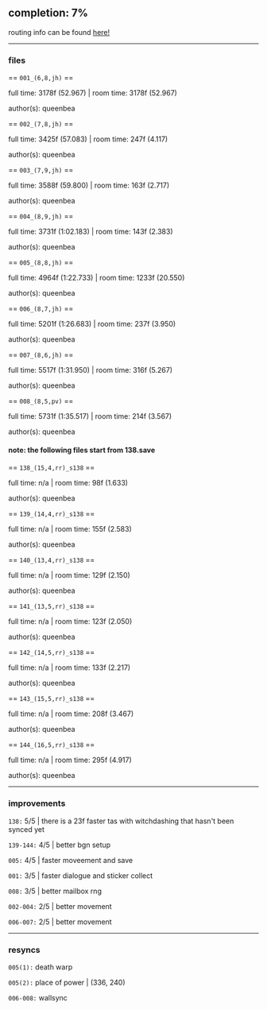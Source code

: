 ## completion: 7%

routing info can be found [here!](https://docs.google.com/document/d/1KUBmR0-ctJrtTES50dgoNFmQ72UvbEiE0H9QvzIxffc/edit?usp=sharing)

___

### files

== `001_(6,8,jh)` ==

full time: 3178f (52.967) | room time: 3178f (52.967)

author(s): queenbea

== `002_(7,8,jh)` ==

full time: 3425f (57.083) | room time: 247f (4.117)

author(s): queenbea

== `003_(7,9,jh)` ==

full time: 3588f (59.800) | room time: 163f (2.717)

author(s): queenbea

== `004_(8,9,jh)` ==

full time: 3731f (1:02.183) | room time: 143f (2.383)

author(s): queenbea

== `005_(8,8,jh)` ==

full time: 4964f (1:22.733) | room time: 1233f (20.550)

author(s): queenbea

== `006_(8,7,jh)` ==

full time: 5201f (1:26.683) | room time: 237f (3.950)

author(s): queenbea

== `007_(8,6,jh)` ==

full time: 5517f (1:31.950) | room time: 316f (5.267)

author(s): queenbea

== `008_(8,5,pv)` ==

full time: 5731f (1:35.517) | room time: 214f (3.567)

author(s): queenbea

#### note: the following files start from 138.save

== `138_(15,4,rr)_s138` ==

full time: n/a | room time: 98f (1.633)

author(s): queenbea

== `139_(14,4,rr)_s138` ==

full time: n/a | room time: 155f (2.583)

author(s): queenbea

== `140_(13,4,rr)_s138` ==

full time: n/a | room time: 129f (2.150)

author(s): queenbea

== `141_(13,5,rr)_s138` ==

full time: n/a | room time: 123f (2.050)

author(s): queenbea

== `142_(14,5,rr)_s138` ==

full time: n/a | room time: 133f (2.217)

author(s): queenbea

== `143_(15,5,rr)_s138` ==

full time: n/a | room time: 208f (3.467)

author(s): queenbea

== `144_(16,5,rr)_s138` ==

full time: n/a | room time: 295f (4.917)

author(s): queenbea

___

### improvements

`138:` 5/5 | there is a 23f faster tas with witchdashing that hasn't been synced yet

`139-144:` 4/5 | better bgn setup

`005:` 4/5 | faster moveement and save

`001:` 3/5 | faster dialogue and sticker collect

`008:` 3/5 | better mailbox rng

`002-004:` 2/5 | better movement

`006-007:` 2/5 | better movement

___

### resyncs

`005(1):` death warp

`005(2):` place of power | (336, 240)

`006-008:` wallsync
